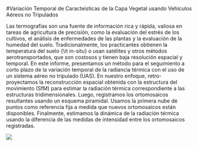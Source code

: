 
#Variación Temporal de Caracteísticas de la Capa Vegetal usando Vehículos Aéreos no Tripulados


Las termografías son una fuente de información rica y rápida, valiosa en tareas de agricultura de precisión, como la evaluación del estrés de los cultivos, el análisis de enfermedades de las plantas y la evaluación de la humedad del suelo.
Tradicionalmente, los practicantes obtienen la temperatura del suelo {\it in-situ} o usan satélites y otros métodos aerotransportados, que son costosos y tienen baja resolución espacial y temporal.
En este informe, presentamos un método para el seguimiento a corto plazo de la variación temporal de la radiancia térmica con el uso de un sistema aéreo no tripulado (UAS). En nuestro enfoque, retro-proyectamos la reconstrucción espacial obtenida con la estructura del movimiento (SfM) para estimar la radiación térmica correspondiente a las estructuras tridimensionales. Luego, registramos los ortomosaicos resultantes usando un esquema piramidal. Usamos la primera nube de puntos como referencia fija a medida que nuevos ortomosaicos están disponibles. Finalmente, estimamos la dinámica de la radiación térmica usando la diferencia de las medidas de intensidad entre los ortomosaicos registradas.


<img src='https://github.com/joaquinsalas/variacionTemporal/images/falcon.png'>
